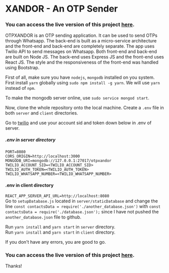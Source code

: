 # XANDOR - An OTP Sender  

### You can access the live version of this project [here](https://otpxandor.surge.sh).  

OTPXANDOR is an OTP sending application. It can be used to send OTPs through Whatsapp. The back-end is built as a micro-service architecture and the front-end and back-end are completely separate. The app uses Twilio API to send messages on Whatsapp. Both front-end and back-end are built on Node JS. The back-end uses Express JS and the front-end uses React JS. The style and the responsiveness of the front-end was handled using Bootstrap.  

First of all, make sure you have `nodejs`, `mongodb` installed on you system.  
First install `yarn` globally using `sudo npm install -g yarn`. We will use `yarn` instead of `npm`.  

To make the mongodb server online, use `sudo service mongod start`.  

Now, clone the whole repository onto the local machine. Create a `.env` file in both `server` and `client` directories.  

Go to [twilio](www.twilio.com) and use your account sid and token down below in .env of server.   

##### .env in server directory  
`PORT=8080`  
`CORS_ORIGIN=http://localhost:3000`  
`MONGODB_URI=mongodb://127.0.0.1:27017/otpxandor`  
`TWILIO_ACCOUNT_SID=<TWILIO_ACCOUNT_SID>`  
`TWILIO_AUTH_TOKEN=<TWILIO_AUTH_TOKEN>`  
`TWILIO_WHATSAPP_NUMBER=<TWILIO_WHATSAPP_NUMBER>`  
#### .env in client directory  
`REACT_APP_SERVER_API_URL=http://localhost:8080`  
Go to `setupDatabase.js` located in `server/staticDatabase` and change the line `const contactsData = require('./another_database.json')` with `const contactsData = require('./database.json');` since I have not pushed the `another_database.json` file to github.  

Run `yarn install` and `yarn start` in `server` directory.  
Run `yarn install` and `yarn start` in `client` directory.  

If you don't have any errors, you are good to go.

### You can access the live version of this project [here](https://otpxandor.surge.sh).  

Thanks!
